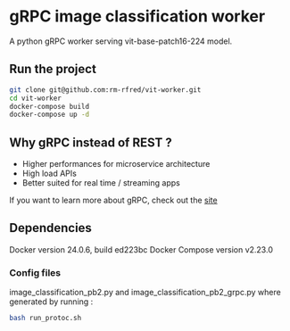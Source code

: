 # gRPC image classification worker

A python gRPC worker serving vit-base-patch16-224 model.

## Run the project

```bash
git clone git@github.com:rm-rfred/vit-worker.git
cd vit-worker
docker-compose build
docker-compose up -d
```

## Why gRPC instead of REST ?

- Higher performances for microservice architecture
- High load APIs
- Better suited for real time / streaming apps

If you want to learn more about gRPC, check out the [site](https://grpc.io/)

## Dependencies

Docker version 24.0.6, build ed223bc
Docker Compose version v2.23.0

### Config files

image_classification_pb2.py and image_classification_pb2_grpc.py where generated by running :

```bash
bash run_protoc.sh
```
